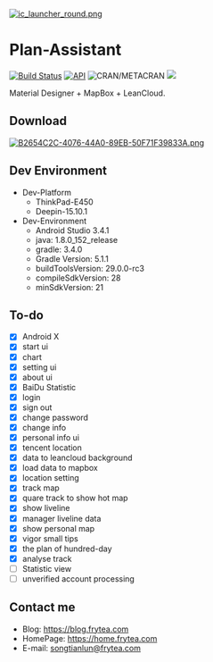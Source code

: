 
[![ic_launcher_round.png](https://i.loli.net/2019/05/26/5cea9bdf9020a96716.png)](http://fir.im/xm19?release_id=5d76767ef945486b4887d325&fir_source=GitHub&fir_campaign=GitHub)


# Plan-Assistant

[![Build Status](https://jenkins.frytea.com/buildStatus/icon?job=PlanAssistant)](https://jenkins.frytea.com/job/PlanAssistant/)
[![API](https://img.shields.io/badge/API-21%2B-brightgreen.svg?style=flat)](https://android-arsenal.com/api?level=21)
![CRAN/METACRAN](https://img.shields.io/cran/l/devtools.svg?color=green&label=LIcanse&logo=green&logoColor=red)
[![](https://img.shields.io/badge/作者博客-frytea.com-green.svg)](https://frytea.com)  

Material Designer + MapBox + LeanCloud.

## Download

[![B2654C2C-4076-44A0-89EB-50F71F39833A.png](http://frytea-data.test.upcdn.net/8A509086-6E86-403C-B633-4A346A0255F2.png)](http://fir.im/xm19?release_id=5d76767ef945486b4887d325&fir_source=GitHub&fir_campaign=GitHub)

## Dev Environment

- Dev-Platform 
    - ThinkPad-E450
    - Deepin-15.10.1
- Dev-Environment
    - Android Studio 3.4.1
    - java: 1.8.0_152_release
    - gradle: 3.4.0
    - Gradle Version: 5.1.1
    - buildToolsVersion: 29.0.0-rc3
    - compileSdkVersion: 28
    - minSdkVersion: 21

## To-do

- [x] Android X
- [x] start ui
- [x] chart
- [x] setting ui
- [x] about ui
- [x] BaiDu Statistic
- [x] login
- [x] sign out
- [x] change password
- [x] change info
- [x] personal info ui
- [x] tencent location
- [x] data to leancloud background
- [x] load data to mapbox
- [x] location setting
- [x] track map
- [x] quare track to show hot map
- [x] show liveline
- [x] manager liveline data
- [x] show personal map
- [x] vigor small tips
- [x] the plan of hundred-day
- [x] analyse track
- [ ] Statistic view
- [ ] unverified account processing

## Contact me

 - Blog: <https://blog.frytea.com>
 - HomePage: <https://home.frytea.com>
 - E-mail: <songtianlun@frytea.com>
